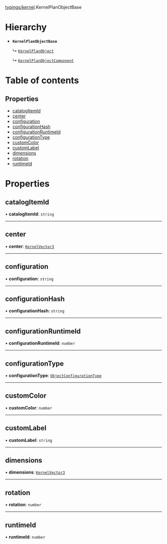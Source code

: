 [typings/kernel](../modules/typings_kernel.md).KernelPlanObjectBase

# Hierarchy

- **`KernelPlanObjectBase`**

  ↳ [`KernelPlanObject`](typings_kernel.KernelPlanObject.md)

  ↳ [`KernelPlanObjectComponent`](typings_kernel.KernelPlanObjectComponent.md)

# Table of contents

## Properties

- [catalogItemId](typings_kernel.KernelPlanObjectBase.md#catalogitemid)
- [center](typings_kernel.KernelPlanObjectBase.md#center)
- [configuration](typings_kernel.KernelPlanObjectBase.md#configuration)
- [configurationHash](typings_kernel.KernelPlanObjectBase.md#configurationhash)
- [configurationRuntimeId](typings_kernel.KernelPlanObjectBase.md#configurationruntimeid)
- [configurationType](typings_kernel.KernelPlanObjectBase.md#configurationtype)
- [customColor](typings_kernel.KernelPlanObjectBase.md#customcolor)
- [customLabel](typings_kernel.KernelPlanObjectBase.md#customlabel)
- [dimensions](typings_kernel.KernelPlanObjectBase.md#dimensions)
- [rotation](typings_kernel.KernelPlanObjectBase.md#rotation)
- [runtimeId](typings_kernel.KernelPlanObjectBase.md#runtimeid)

# Properties

## catalogItemId

• **catalogItemId**: `string`

___

## center

• **center**: [`KernelVector3`](typings_kernel.KernelVector3.md)

___

## configuration

• **configuration**: `string`

___

## configurationHash

• **configurationHash**: `string`

___

## configurationRuntimeId

• **configurationRuntimeId**: `number`

___

## configurationType

• **configurationType**: [`ObjectConfigurationType`](typings_kernel.ObjectConfigurationType.md)

___

## customColor

• **customColor**: `number`

___

## customLabel

• **customLabel**: `string`

___

## dimensions

• **dimensions**: [`KernelVector3`](typings_kernel.KernelVector3.md)

___

## rotation

• **rotation**: `number`

___

## runtimeId

• **runtimeId**: `number`
